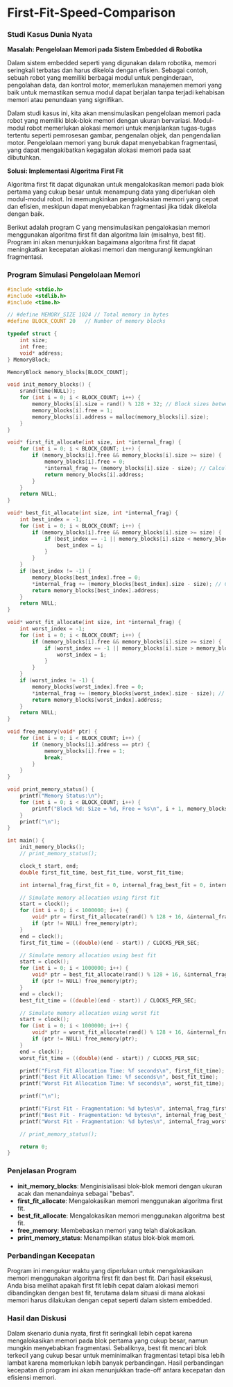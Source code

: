 # First-Fit-Speed-Comparison
### Studi Kasus Dunia Nyata

**Masalah: Pengelolaan Memori pada Sistem Embedded di Robotika**

Dalam sistem embedded seperti yang digunakan dalam robotika, memori seringkali terbatas dan harus dikelola dengan efisien. Sebagai contoh, sebuah robot yang memiliki berbagai modul untuk penginderaan, pengolahan data, dan kontrol motor, memerlukan manajemen memori yang baik untuk memastikan semua modul dapat berjalan tanpa terjadi kehabisan memori atau penundaan yang signifikan.

Dalam studi kasus ini, kita akan mensimulasikan pengelolaan memori pada robot yang memiliki blok-blok memori dengan ukuran bervariasi. Modul-modul robot memerlukan alokasi memori untuk menjalankan tugas-tugas tertentu seperti pemrosesan gambar, pengenalan objek, dan pengendalian motor. Pengelolaan memori yang buruk dapat menyebabkan fragmentasi, yang dapat mengakibatkan kegagalan alokasi memori pada saat dibutuhkan.

**Solusi: Implementasi Algoritma First Fit**

Algoritma first fit dapat digunakan untuk mengalokasikan memori pada blok pertama yang cukup besar untuk menampung data yang diperlukan oleh modul-modul robot. Ini memungkinkan pengalokasian memori yang cepat dan efisien, meskipun dapat menyebabkan fragmentasi jika tidak dikelola dengan baik.

Berikut adalah program C yang mensimulasikan pengalokasian memori menggunakan algoritma first fit dan algoritma lain (misalnya, best fit). Program ini akan menunjukkan bagaimana algoritma first fit dapat meningkatkan kecepatan alokasi memori dan mengurangi kemungkinan fragmentasi.

### Program Simulasi Pengelolaan Memori

```c
#include <stdio.h>  
#include <stdlib.h>
#include <time.h>

// #define MEMORY_SIZE 1024 // Total memory in bytes
#define BLOCK_COUNT 20   // Number of memory blocks

typedef struct {
    int size;
    int free;
    void* address;
} MemoryBlock;

MemoryBlock memory_blocks[BLOCK_COUNT];

void init_memory_blocks() {
    srand(time(NULL));
    for (int i = 0; i < BLOCK_COUNT; i++) {
        memory_blocks[i].size = rand() % 128 + 32; // Block sizes between 32 and 160 bytes
        memory_blocks[i].free = 1;
        memory_blocks[i].address = malloc(memory_blocks[i].size);
    }
}

void* first_fit_allocate(int size, int *internal_frag) {
    for (int i = 0; i < BLOCK_COUNT; i++) {
        if (memory_blocks[i].free && memory_blocks[i].size >= size) {
            memory_blocks[i].free = 0;
            *internal_frag += (memory_blocks[i].size - size); // Calculate internal fragmentation
            return memory_blocks[i].address;
        }
    }
    return NULL;
}

void* best_fit_allocate(int size, int *internal_frag) {
    int best_index = -1;
    for (int i = 0; i < BLOCK_COUNT; i++) {
        if (memory_blocks[i].free && memory_blocks[i].size >= size) {
            if (best_index == -1 || memory_blocks[i].size < memory_blocks[best_index].size) {
                best_index = i;
            }
        }
    }
    if (best_index != -1) {
        memory_blocks[best_index].free = 0;
        *internal_frag += (memory_blocks[best_index].size - size); // Calculate internal fragmentation
        return memory_blocks[best_index].address;
    }
    return NULL;
}

void* worst_fit_allocate(int size, int *internal_frag) {
    int worst_index = -1;
    for (int i = 0; i < BLOCK_COUNT; i++) {
        if (memory_blocks[i].free && memory_blocks[i].size >= size) {
            if (worst_index == -1 || memory_blocks[i].size > memory_blocks[worst_index].size) {
                worst_index = i;
            }
        }
    }
    if (worst_index != -1) {
        memory_blocks[worst_index].free = 0;
        *internal_frag += (memory_blocks[worst_index].size - size); // Calculate internal fragmentation
        return memory_blocks[worst_index].address;
    }
    return NULL;
}

void free_memory(void* ptr) {
    for (int i = 0; i < BLOCK_COUNT; i++) {
        if (memory_blocks[i].address == ptr) {
            memory_blocks[i].free = 1;
            break;
        }
    }
}

void print_memory_status() {
    printf("Memory Status:\n");
    for (int i = 0; i < BLOCK_COUNT; i++) {
        printf("Block %d: Size = %d, Free = %s\n", i + 1, memory_blocks[i].size, memory_blocks[i].free ? "Yes" : "No");
    }
    printf("\n");
}

int main() {
    init_memory_blocks();
    // print_memory_status();

    clock_t start, end;
    double first_fit_time, best_fit_time, worst_fit_time;

    int internal_frag_first_fit = 0, internal_frag_best_fit = 0, internal_frag_worst_fit = 0;

    // Simulate memory allocation using first fit
    start = clock();
    for (int i = 0; i < 1000000; i++) {
        void* ptr = first_fit_allocate(rand() % 128 + 16, &internal_frag_first_fit);
        if (ptr != NULL) free_memory(ptr);
    }
    end = clock();
    first_fit_time = ((double)(end - start)) / CLOCKS_PER_SEC;

    // Simulate memory allocation using best fit
    start = clock();
    for (int i = 0; i < 1000000; i++) {
        void* ptr = best_fit_allocate(rand() % 128 + 16, &internal_frag_best_fit);
        if (ptr != NULL) free_memory(ptr);
    }
    end = clock();
    best_fit_time = ((double)(end - start)) / CLOCKS_PER_SEC;

    // Simulate memory allocation using worst fit
    start = clock();
    for (int i = 0; i < 1000000; i++) {
        void* ptr = worst_fit_allocate(rand() % 128 + 16, &internal_frag_worst_fit);
        if (ptr != NULL) free_memory(ptr);
    }
    end = clock();
    worst_fit_time = ((double)(end - start)) / CLOCKS_PER_SEC;

    printf("First Fit Allocation Time: %f seconds\n", first_fit_time);
    printf("Best Fit Allocation Time: %f seconds\n", best_fit_time);
    printf("Worst Fit Allocation Time: %f seconds\n", worst_fit_time);

    printf("\n");

    printf("First Fit - Fragmentation: %d bytes\n", internal_frag_first_fit);
    printf("Best Fit - Fragmentation: %d bytes\n", internal_frag_best_fit);
    printf("Worst Fit - Fragmentation: %d bytes\n", internal_frag_worst_fit);

    // print_memory_status();

    return 0;
}
```

### Penjelasan Program

- **init_memory_blocks**: Menginisialisasi blok-blok memori dengan ukuran acak dan menandainya sebagai "bebas".
- **first_fit_allocate**: Mengalokasikan memori menggunakan algoritma first fit.
- **best_fit_allocate**: Mengalokasikan memori menggunakan algoritma best fit.
- **free_memory**: Membebaskan memori yang telah dialokasikan.
- **print_memory_status**: Menampilkan status blok-blok memori.

### Perbandingan Kecepatan

Program ini mengukur waktu yang diperlukan untuk mengalokasikan memori menggunakan algoritma first fit dan best fit. Dari hasil eksekusi, Anda bisa melihat apakah first fit lebih cepat dalam alokasi memori dibandingkan dengan best fit, terutama dalam situasi di mana alokasi memori harus dilakukan dengan cepat seperti dalam sistem embedded.

### Hasil dan Diskusi

Dalam skenario dunia nyata, first fit seringkali lebih cepat karena mengalokasikan memori pada blok pertama yang cukup besar, namun mungkin menyebabkan fragmentasi. Sebaliknya, best fit mencari blok terkecil yang cukup besar untuk meminimalkan fragmentasi tetapi bisa lebih lambat karena memerlukan lebih banyak perbandingan. Hasil perbandingan kecepatan di program ini akan menunjukkan trade-off antara kecepatan dan efisiensi memori.
